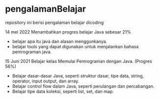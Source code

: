 # pengalamanBelajar
repository ini berisi pengalaman belajar dicoding

14 mei 2022
Menambahkan progres belajar Java sebesar 21%
* belajar apa itu java dan alasan menggunkanya.
* belajar tools yang dapat digunakan untuk menjalankan bahasa pemrograman java.

15 Juni 2021
Belajar kelas Memulai Pemrograman dengan Java. (Progres 56%)
  * Belajar dasar-dasar Java, seperti struktur dasar, tipe data, string, operator, input output, dan array.
  * Belajar control flow dalam Java, seperti perulangan dan percabangan.
  * Belajar tipe data koleksi, seperti list, set, dan map.
